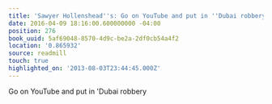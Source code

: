 ```yaml
---
title: 'Sawyer Hollenshead''s: Go on YouTube and put in ''Dubai robbery'
date: 2016-04-09 18:16:00.600000000 -04:00
position: 276
book_uuid: 5af69048-8570-4d9c-be2a-2df0cb54a4f2
location: '0.865932'
source: readmill
touch: true
highlighted_on: '2013-08-03T23:44:45.000Z'
---
```


Go on YouTube and put in 'Dubai robbery